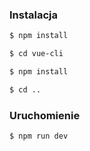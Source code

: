 ### Instalacja 
```sh
$ npm install

$ cd vue-cli

$ npm install

$ cd ..
```
### Uruchomienie 
```sh
$ npm run dev
```
